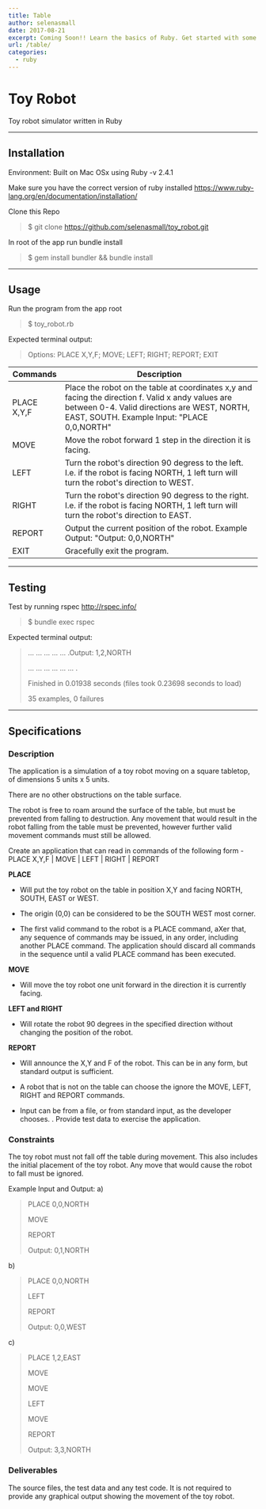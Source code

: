 ```yaml
---
title: Table
author: selenasmall
date: 2017-08-21
excerpt: Coming Soon!! Learn the basics of Ruby. Get started with some simple examples and how to's. 
url: /table/
categories:
  - ruby
---
```


# Toy Robot
Toy robot simulator written in Ruby

***

## Installation
Environment: Built on Mac OSx using Ruby -v 2.4.1

Make sure you have the correct version of ruby installed 
https://www.ruby-lang.org/en/documentation/installation/
	
Clone this Repo 
> $ git clone https://github.com/selenasmall/toy_robot.git 

In root of the app run bundle install
> $ gem install bundler && bundle install

***

## Usage
Run the program from the app root
> $ toy_robot.rb

Expected terminal output:
> Options: PLACE X,Y,F; MOVE; LEFT; RIGHT; REPORT; EXIT

Commands | Description
--- | ---
PLACE X,Y,F | Place the robot on the table at coordinates x,y and facing the direction f. Valid x andy values are between 0-4. Valid directions are WEST, NORTH, EAST, SOUTH. Example Input: "PLACE 0,0,NORTH"
MOVE | Move the robot forward 1 step in the direction it is facing.
LEFT | Turn the robot's direction 90 degress to the left. I.e. if the robot is facing NORTH, 1 left turn will turn the robot's direction to WEST.
RIGHT | Turn the robot's direction 90 degress to the right. I.e. if the robot is facing NORTH, 1 left turn will turn the robot's direction to EAST.
REPORT | Output the current position of the robot. Example Output: "Output: 0,0,NORTH"
EXIT | Gracefully exit the program.

***

## Testing
Test by running rspec http://rspec.info/ 
> $ bundle exec rspec
	
Expected terminal output:
> ... ... ... ... ... .Output: 1,2,NORTH
>
> ... ... ... ... ... ... .
>
> Finished in 0.01938 seconds (files took 0.23698 seconds to load)
>
> 35 examples, 0 failures

***

## Specifications
### Description

The application is a simulation of a toy robot moving on a square tabletop, of dimensions 5 units x 5 units.

There are no other obstructions on the table surface.

The robot is free to roam around the surface of the table, but must be prevented from falling to destruction. Any movement that would result in the robot falling from the table must be prevented, however further valid movement commands must still be allowed.
 
Create an application that can read in commands of the following form - PLACE X,Y,F | MOVE | LEFT | RIGHT | REPORT

__PLACE__ 

* Will put the toy robot on the table in position X,Y and facing NORTH, SOUTH, EAST or WEST.

* The origin (0,0) can be considered to be the SOUTH WEST most corner.

* The first valid command to the robot is a PLACE command, aXer that, any sequence of commands may be issued, in any order, including another PLACE command. The application should discard all commands in the sequence until a valid PLACE command has been executed.

__MOVE__ 

* Will move the toy robot one unit forward in the direction it is currently facing.

__LEFT and RIGHT__ 

* Will rotate the robot 90 degrees in the specified direction without changing the position of the robot.

__REPORT__ 

* Will announce the X,Y and F of the robot. This can be in any form, but standard output is sufficient.
 
* A robot that is not on the table can choose the ignore the MOVE, LEFT, RIGHT and REPORT commands.

* Input can be from a file, or from standard input, as the developer chooses. . Provide test data to exercise the application.
 
### Constraints

The toy robot must not fall off the table during movement. This also includes the initial placement of the toy robot.
Any move that would cause the robot to fall must be ignored.
 
Example Input and Output:
a)
> PLACE 0,0,NORTH
>
> MOVE
>
> REPORT
>
> Output: 0,1,NORTH
 
b)
> PLACE 0,0,NORTH
>
> LEFT
>
> REPORT
>
> Output: 0,0,WEST
 
c)
> PLACE 1,2,EAST
>
> MOVE
>
> MOVE
>
> LEFT
>
> MOVE
>
> REPORT
>
> Output: 3,3,NORTH
 
### Deliverables

The source files, the test data and any test code.
It is not required to provide any graphical output showing the movement of the toy robot.
